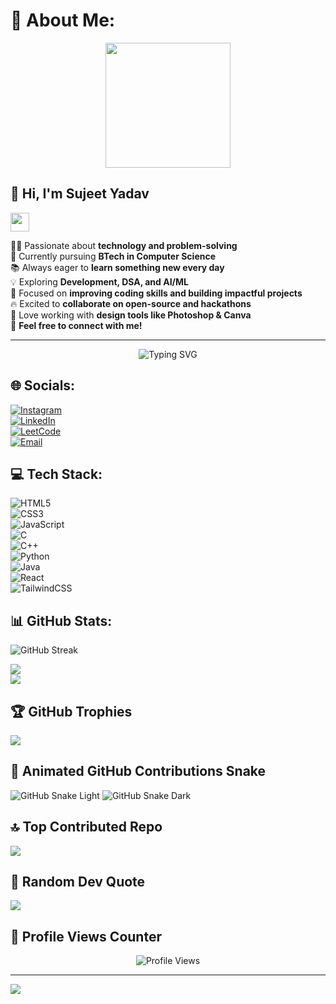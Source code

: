 # 💫 About Me:
<p align="center">
  <img src="https://media.giphy.com/media/QTfX9Ejfra3ZmNxh6B/giphy.gif" width="200px">
</p>

## 👋 Hi, I'm **Sujeet Yadav**  

<img src="https://media.giphy.com/media/hvRJCLFzcasrR4ia7z/giphy.gif" width="30px">

👨‍💻 Passionate about **technology and problem-solving**  
🚀 Currently pursuing **BTech in Computer Science**  
📚 Always eager to **learn something new every day**  
💡 Exploring **Development, DSA, and AI/ML**  
🎯 Focused on **improving coding skills and building impactful projects**  
🔥 Excited to **collaborate on open-source and hackathons**  
🎨 Love working with **design tools like Photoshop & Canva**  
📩 **Feel free to connect with me!**  

---

<p align="center">
  <img src="https://readme-typing-svg.demolab.com?font=Fira+Code&weight=600&size=22&pause=1000&color=F75C7E&center=true&vCenter=true&random=false&width=500&lines=Hi+there!+I'm+Sujeet+Yadav;Aspiring+Software+Developer!;Open+Source+Contributor!;Passionate+about+Tech+%26+Innovation!" alt="Typing SVG" />
</p>

## 🌐 Socials:
[![Instagram](https://img.shields.io/badge/Instagram-%23E4405F.svg?logo=Instagram&logoColor=white)](https://www.instagram.com/sujeetyadav_._/)  
[![LinkedIn](https://img.shields.io/badge/LinkedIn-%230077B5.svg?logo=linkedin&logoColor=white)](https://www.linkedin.com/in/sujeet-yadav-a9350326b/)  
[![LeetCode](https://img.shields.io/badge/LeetCode-%23FFA116.svg?logo=leetcode&logoColor=white)](https://leetcode.com/u/mainsujeethoon/)  
[![Email](https://img.shields.io/badge/Email-D14836?logo=gmail&logoColor=white)](mailto:mainsujeethoon@gmail.com)  

## 💻 Tech Stack:
![HTML5](https://img.shields.io/badge/html5-%23E34F26.svg?style=for-the-badge&logo=html5&logoColor=white)  
![CSS3](https://img.shields.io/badge/css3-%231572B6.svg?style=for-the-badge&logo=css3&logoColor=white)  
![JavaScript](https://img.shields.io/badge/javascript-%23323330.svg?style=for-the-badge&logo=javascript&logoColor=%23F7DF1E)  
![C](https://img.shields.io/badge/c-%2300599C.svg?style=for-the-badge&logo=c&logoColor=white)  
![C++](https://img.shields.io/badge/c++-%2300599C.svg?style=for-the-badge&logo=c%2B%2B&logoColor=white)  
![Python](https://img.shields.io/badge/python-3670A0?style=for-the-badge&logo=python&logoColor=ffdd54)  
![Java](https://img.shields.io/badge/java-%23ED8B00.svg?style=for-the-badge&logo=openjdk&logoColor=white)  
![React](https://img.shields.io/badge/react-%2320232a.svg?style=for-the-badge&logo=react&logoColor=%2361DAFB)  
![TailwindCSS](https://img.shields.io/badge/tailwindcss-%2338B2AC.svg?style=for-the-badge&logo=tailwind-css&logoColor=white)  

## 📊 GitHub Stats:
![GitHub Streak](https://github-readme-streak-stats.herokuapp.com?user=SUJEET662&theme=tokyonight&hide_border=false&fire=DD2727)

![](https://github-readme-stats.vercel.app/api?username=SUJEET662&theme=dark&hide_border=false&include_all_commits=false&count_private=false)  
![](https://github-readme-stats.vercel.app/api/top-langs/?username=SUJEET662&theme=dark&hide_border=false&include_all_commits=false&count_private=false&layout=compact)  

## 🏆 GitHub Trophies
![](https://github-profile-trophy.vercel.app/?username=SUJEET662&theme=radical&no-frame=false&no-bg=true&margin-w=4)  

## 🌟 Animated GitHub Contributions Snake
![GitHub Snake Light](https://github.com/SUJEET662/SUJEET662/blob/output/github-contribution-grid-snake.svg#gh-light-mode-only)
![GitHub Snake Dark](https://github.com/SUJEET662/SUJEET662/blob/output/github-contribution-grid-snake-dark.svg#gh-dark-mode-only)

## 🔝 Top Contributed Repo
![](https://github-contributor-stats.vercel.app/api?username=SUJEET662&limit=5&theme=dark&combine_all_yearly_contributions=true)  

## 🎨 Random Dev Quote
![](https://quotes-github-readme.vercel.app/api?type=horizontal&theme=gruvbox)  

## 👀 Profile Views Counter
<p align="center">
  <img src="https://komarev.com/ghpvc/?username=SUJEET662&label=Profile%20Views&color=blueviolet&style=plastic" alt="Profile Views" />
</p>

---
[![](https://visitcount.itsvg.in/api?id=SUJEET662&icon=0&color=0)](https://visitcount.itsvg.in)

<!-- Proudly created with GPRM ( https://gprm.itsvg.in ) -->
